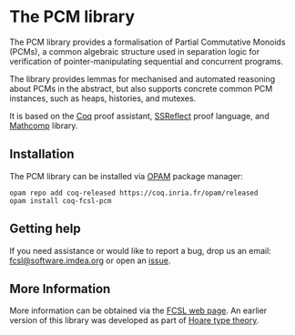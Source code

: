 # The PCM library

The PCM library provides a formalisation of Partial Commutative Monoids (PCMs),
a common algebraic structure used in separation logic for verification of
pointer-manipulating sequential and concurrent programs.

The library provides lemmas for mechanised and automated reasoning about PCMs
in the abstract, but also supports concrete common PCM instances, such as heaps, 
histories, and mutexes.

It is based on the [Coq](http://coq.inria.fr) proof assistant, 
[SSReflect](https://coq.inria.fr/distrib/current/refman/ssreflect.html)
proof language, and [Mathcomp](https://github.com/math-comp/math-comp) library.

## Installation

The PCM library can be installed via [OPAM](https://opam.ocaml.org) package manager:

```
opam repo add coq-released https://coq.inria.fr/opam/released
opam install coq-fcsl-pcm
```

## Getting help

If you need assistance or would like to report a bug, drop us an email:
<fcsl@software.imdea.org>
or open an [issue](https://github.com/imdea-software/fcsl-pcm/issues).

## More Information

More information can be obtained via the [FCSL web page](http://software.imdea.org/fcsl/).
An earlier version of this library was developed as part of [Hoare type theory](http://software.imdea.org/~aleks/htt/).
